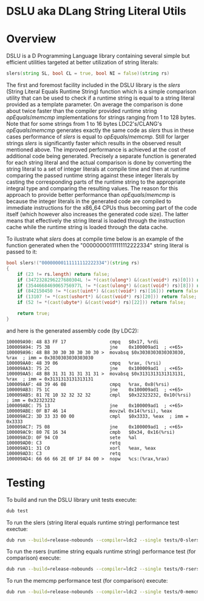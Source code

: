 # DSLU aka DLang String Literal Utils

# Overview

DSLU is a D Programming Language library containing several simple but efficient utilities targeted at better utilization of string literals:

```D
slers(string SL, bool CL = true, bool NI = false)(string rs)
```

The first and foremost facility included in the DSLU library is the _slers_ (String Literal Equals Runtime String) function which is a simple comparison utility that can be used to check if a runtime string is equal to a string literal provided as a template parameter. On average the comparison is done about twice faster than the compiler provided runtime string _opEquals_/_memcmp_ implementations for strings ranging from 1 to 128 bytes. Note that for some strings from 1 to 16 bytes LDC2's/CLANG's _opEquals_/_memcmp_ generates exactly the same code as _slers_ thus in these cases performance of _slers_ is equal to _opEquals_/_memcmp_. Still for larger strings _slers_ is significantly faster which results in the observed result mentioned above. The improved performance is achieved at the cost of additional code being generated. Precisely a separate function is generated for each string literal and the actual comparison is done by converting the string literal to a set of integer literals at compile time and then at runtime comparing the passed runtime string against these integer literals by casting the corresponding parts of the runtime string to the appropriate integral type and comparing the resulting values. The reason for this approach to provide better performance than _opEquals_/_memcmp_ is because the integer literals in the generated code are compiled to immediate instructions for the x86_64 CPUs thus becoming part of the code itself (which however also increases the generated code size). The latter means that effectively the string literal is loaded through the instruction cache while the runtime string is loaded through the data cache.

To ilustrate what _slers_ does at compile time below is an example of the function generated when the "00000000111111112222334" string literal is passed to it:

```D
bool slers!("00000000111111112222334")(string rs)
{
    if (23 != rs.length) return false;
    if (3472328296227680304L != *(cast(ulong*) &(cast(void*) rs)[0])) return false;
    if (3544668469065756977L != *(cast(ulong*) &(cast(void*) rs)[8])) return false;
    if (842150450 != *(cast(uint*) &(cast(void*) rs)[16])) return false;
    if (13107 != *(cast(ushort*) &(cast(void*) rs)[20])) return false;
    if (52 != *(cast(ubyte*) &(cast(void*) rs)[22])) return false;

    return true;
}
```

and here is the generated assembly code (by LDC2):

```Assembly
100009A90: 48 83 FF 17                cmpq   $0x17, %rdi
100009A94: 75 3B                      jne    0x100009ad1  ; <+65>
100009A96: 48 B8 30 30 30 30 30 30 >  movabsq $0x3030303030303030, %rax  ; imm = 0x3030303030303030 
100009AA0: 48 39 06                   cmpq   %rax, (%rsi)
100009AA3: 75 2C                      jne    0x100009ad1  ; <+65>
100009AA5: 48 B8 31 31 31 31 31 31 >  movabsq $0x3131313131313131, %rax  ; imm = 0x3131313131313131 
100009AAF: 48 39 46 08                cmpq   %rax, 0x8(%rsi)
100009AB3: 75 1C                      jne    0x100009ad1  ; <+65>
100009AB5: 81 7E 10 32 32 32 32       cmpl   $0x32323232, 0x10(%rsi)  ; imm = 0x32323232 
100009ABC: 75 13                      jne    0x100009ad1  ; <+65>
100009ABE: 0F B7 46 14                movzwl 0x14(%rsi), %eax
100009AC2: 3D 33 33 00 00             cmpl   $0x3333, %eax  ; imm = 0x3333 
100009AC7: 75 08                      jne    0x100009ad1  ; <+65>
100009AC9: 80 7E 16 34                cmpb   $0x34, 0x16(%rsi)
100009ACD: 0F 94 C0                   sete   %al
100009AD0: C3                         retq   
100009AD1: 31 C0                      xorl   %eax, %eax
100009AD3: C3                         retq   
100009AD4: 66 66 66 2E 0F 1F 84 00 >  nopw   %cs:(%rax,%rax) 
```

# Testing

To build and run the DSLU library unit tests execute:

```bash
dub test
```

To run the slers (string literal equals runtime string) performance test exectue:

```bash
dub run --build=release-nobounds --compiler=ldc2 --single tests/0-slers.d
```

To run the rsers (runtime string equals runtime string) performance test (for comparison) execute:

```bash
dub run --build=release-nobounds --compiler=ldc2 --single tests/0-rsers.d
```

To run the memcmp performance test (for comparison) execute:

```bash
dub run --build=release-nobounds --compiler=ldc2 --single tests/0-memcmp.d
```
